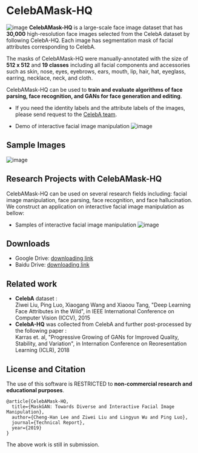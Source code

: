 # CelebAMask-HQ
![image](https://github.com/switchablenorms/CelebAMask-HQ/blob/master/images/front.jpeg)
**CelebAMask-HQ** is a large-scale face image dataset that has **30,000** high-resolution face images selected from the CelebA dataset by following CelebA-HQ. Each image has segmentation mask of facial attributes corresponding to CelebA.

The masks of CelebAMask-HQ were manually-annotated with the size of **512 x 512** and **19 classes** including all facial components and accessories such as skin, nose, eyes, eyebrows, ears, mouth, lip, hair, hat, eyeglass, earring, necklace, neck, and cloth. 

CelebAMask-HQ can be used to **train and evaluate algorithms of face parsing, face recognition, and GANs for face generation and editing**.

* If you need the identity labels and the attribute labels of the images, please send request to the [CelebA team](http://mmlab.ie.cuhk.edu.hk/projects/CelebA.html).

* Demo of interactive facial image manipulation
![image](https://github.com/switchablenorms/CelebAMask-HQ/blob/master/images/demo.gif)

## Sample Images
![image](https://github.com/switchablenorms/CelebAMask-HQ/blob/master/images/sample.png)

## Research Projects with CelebAMask-HQ
CelebAMask-HQ can be used on several research fields including: facial image manipulation, face parsing, face recognition, and face hallucination. We construct an application on interactive facial image manipulation as bellow:

* Samples of interactive facial image manipulation
![image](https://github.com/switchablenorms/CelebAMask-HQ/blob/master/images/sample_interactive.png)

## Downloads
* Google Drive: [downloading link](https://drive.google.com/open?id=1JP_Db1PW75K3B4KaiSwnxF1Fc-wSRz6Q)
* Baidu Drive: [downloading link](https://pan.baidu.com/s/1wN1E-B1bJ7mE1mrn9loj5g)

## Related work
* **CelebA** dataset :<br/>
Ziwei Liu, Ping Luo, Xiaogang Wang and Xiaoou Tang, "Deep Learning Face Attributes in the Wild", in IEEE International Conference on Computer Vision (ICCV), 2015 
* **CelebA-HQ** was collected from CelebA and further post-processed by the following paper :<br/>
Karras et. al, "Progressive Growing of GANs for Improved Quality, Stability, and Variation", in Internation Conference on Reoresentation Learning (ICLR), 2018

## License and Citation
The use of this software is RESTRICTED to **non-commercial research and educational purposes**.
```
@article{CelebAMask-HQ,
  title={MaskGAN: Towards Diverse and Interactive Facial Image Manipulation},
  author={Cheng-Han Lee and Ziwei Liu and Lingyun Wu and Ping Luo},
  journal={Technical Report},
  year={2019}
}
```
The above work is still in submission.
